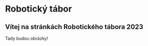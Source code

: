 # Robotický tábor

## Vítej na stránkách Robotického tábora 2023

Tady budou obrázky!
<!-- <div align="center">
    <table>
        <tr>
            <td><a href="https://2022.robotickytabor.cz/roboSvit/"><img src="gadgets/roboSvit/assets/roboSvit-propag/photo/roboSvit-propag-04.png"></a></td>
            <td><a href="https://2022.robotickytabor.cz/hradla/"><img src="gadgets/hradla/photo/hradla-propag-00.png"></a></td>
            <td><a href="https://2022.robotickytabor.cz/electronicDie/"><img src="gadgets/electronicDie/assets/fancy/Electronic_dice-02.png"></a></td>
        </tr>
        <tr>
            <td style="text-align: center;"><a href="https://2022.robotickytabor.cz/roboSvit/">RoboSvit</a></td>
            <td style="text-align: center;"><a href="https://2022.robotickytabor.cz/hradla/">Hradla</a></td>
            <td style="text-align: center;"><a href="https://2022.robotickytabor.cz/electronicDie/">Hrací kostka</a></td>
        </tr>
        <tr>
            <td><a href="https://2022.robotickytabor.cz/solderingChallenge/"><img src="gadgets/solderingChallenge/assets/SMD_challenge_fancy.png"></a></td>
            <td><a href="https://2022.robotickytabor.cz/blackBox/"><img src="gadgets/blackBox/assets/blba_bedna.png"></a></td>
            <td><a href="https://2022.robotickytabor.cz/electron/"><img src="gadgets/electron/assets/electron-34.svg"></a></td>
        </tr>
        <tr>
            <td style="text-align: center;"><a href="https://2022.robotickytabor.cz/solderingChallenge/">Pájecí výzva</a></td>
            <td style="text-align: center;"><a href="https://2022.robotickytabor.cz/blackBox/">BlackBox</a></td>
            <td style="text-align: center;"><a href="https://2022.robotickytabor.cz/electron/">Electron</a></td>
        </tr>
        <tr>
            <td><a href="https://2022.robotickytabor.cz/beamBot/"><img src="gadgets/beamBot/assets/beambot.png"></a></td>
            <td><a href="https://2022.robotickytabor.cz/microbit/"><img src="gadgets/microbit/assets/microbit.png"></a></td>
            <td><a href="https://2022.robotickytabor.cz/microJuice/"><img src="gadgets/microJuice/assets/microjuice.png"></a></td>
        </tr>
        <tr>
            <td style="text-align: center;"><a href="https://2022.robotickytabor.cz/beamBot/">Beam bot</a></td>
            <td style="text-align: center;"><a href="https://2022.robotickytabor.cz/microbit/">MicroBit</a></td>
            <td style="text-align: center;"><a href="https://2022.robotickytabor.cz/microJuice/">MicroJuice</a></td>
        </tr>
        <tr>
            <td><a href="https://2022.robotickytabor.cz/microbit/"><img src="gadgets/microbit/assets/microbit.png"></a></td>
            <td><a href="https://2022.robotickytabor.cz/microJuice/"><img src="gadgets/microJuice/assets/microjuice.png"></a></td>
            <td></td>
        </tr>
        <tr>
            <td style="text-align: center;"><a href="https://2022.robotickytabor.cz/microbit/">MicroBit</a></td>
            <td style="text-align: center;"><a href="https://2022.robotickytabor.cz/microJuice/">MicroJuice</a></td>
            <td></td>
        </tr>
    </table>
</div> -->
